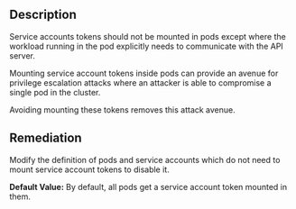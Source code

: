 ## Description

Service accounts tokens should not be mounted in pods except where the workload running in the pod explicitly needs to communicate with the API server.

Mounting service account tokens inside pods can provide an avenue for privilege escalation attacks where an attacker is able to compromise a single pod in the cluster.

Avoiding mounting these tokens removes this attack avenue.

## Remediation

Modify the definition of pods and service accounts which do not need to mount service account tokens to disable it.

**Default Value:** By default, all pods get a service account token mounted in them.